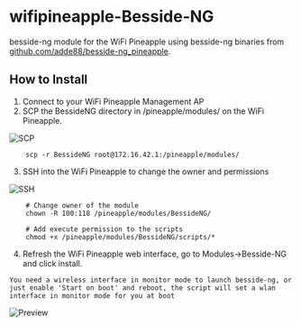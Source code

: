 # wifipineapple-Besside-NG

besside-ng module for the WiFi Pineapple using besside-ng binaries from [github.com/adde88/besside-ng_pineapple](https://github.com/adde88/besside-ng_pineapple).

## How to Install

1) Connect to your WiFi Pineapple Management AP
2) SCP the BessideNG directory in /pineapple/modules/ on the WiFi Pineapple. 

![SCP](https://raw.githubusercontent.com/mattlawer/wifipineapple-Besside-NG/master/screenshots/scp.png)

        scp -r BessideNG root@172.16.42.1:/pineapple/modules/
    
3) SSH into the WiFi Pineapple to change the owner and permissions

![SSH](https://raw.githubusercontent.com/mattlawer/wifipineapple-Besside-NG/master/screenshots/ssh.png)

        # Change owner of the module
        chown -R 100:118 /pineapple/modules/BessideNG/

        # Add execute permission to the scripts
        chmod +x /pineapple/modules/BessideNG/scripts/*

4) Refresh the WiFi Pineapple web interface, go to Modules->Besside-NG and click install.

`You need a wireless interface in monitor mode to launch besside-ng, or just enable 'Start on boot' and reboot, the script will set a wlan interface in monitor mode for you at boot`

![Preview](https://raw.githubusercontent.com/mattlawer/wifipineapple-Besside-NG/master/screenshots/preview.png)